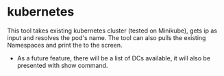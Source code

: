 # kubernetes
This tool takes existing kubernetes cluster (tested on Minikube), gets ip as input and resolves the pod's name.
The tool can also pulls the existing Namespaces and print the to the screen.

* As a future feature, there will be a list of DCs available, it will also be presented with show command.
